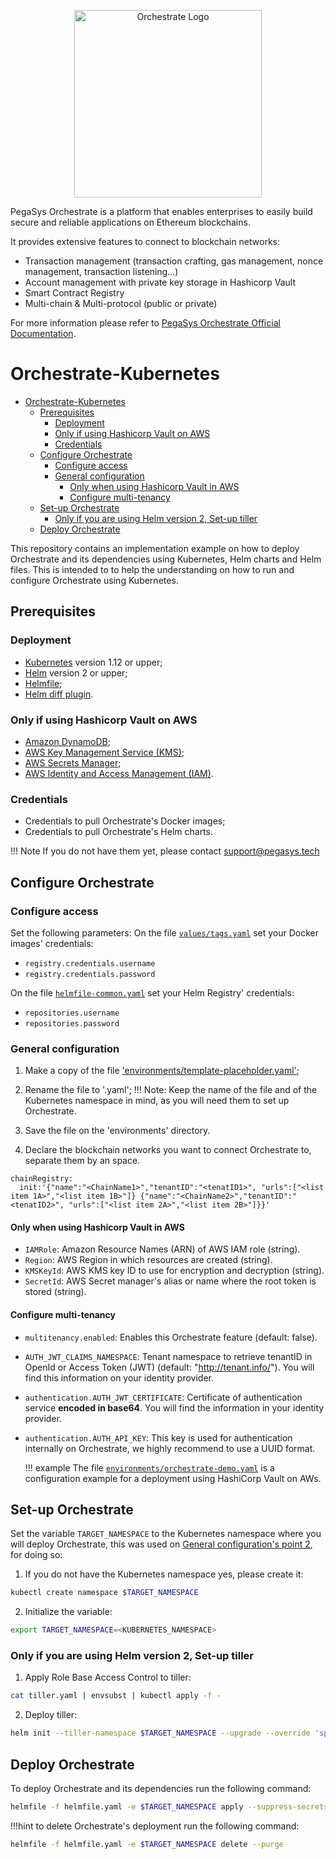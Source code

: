 <p align="center">
  <img src="static/orchestrate-logo.png" width="300px" alt="Orchestrate Logo"/>
</p>

PegaSys Orchestrate is a platform that enables enterprises to easily build secure and reliable applications on Ethereum blockchains.

It provides extensive features to connect to blockchain networks:

- Transaction management (transaction crafting, gas management, nonce management, transaction listening...)
- Account management with private key storage in Hashicorp Vault
- Smart Contract Registry
- Multi-chain & Multi-protocol (public or private)

For more information please refer to [PegaSys Orchestrate Official Documentation](https://docs.orchestrate.pegasys.tech/).

# Orchestrate-Kubernetes

- [Orchestrate-Kubernetes](#Orchestrate-Kubernetes)
  - [Prerequisites](#Prerequisites)
    - [Deployment](#Deployment)
    - [Only if using Hashicorp Vault on AWS](#Only-if-using-Hashicorp-Vault-on-AWS)
    - [Credentials](#Credentials)
  - [Configure Orchestrate](#Configure-Orchestrate)
    - [Configure access](#Configure-access)
    - [General configuration](#General-configuration)
      - [Only when using Hashicorp Vault in AWS](#Only-when-using-Hashicorp-Vault-in-AWS)
      - [Configure multi-tenancy](#Configure-multi-tenancy)
  - [Set-up Orchestrate](#Set-up-Orchestrate)
    - [Only if you are using Helm version 2, Set-up tiller](#Only-if-you-are-using-Helm-version-2-Set-up-tiller)
  - [Deploy Orchestrate](#Deploy-Orchestrate)

This repository contains an implementation example on how to deploy Orchestrate and its dependencies using Kubernetes, Helm charts and Helm files.
This is intended to to help the understanding on how to run and configure Orchestrate using Kubernetes.

## Prerequisites

### Deployment

- [Kubernetes](https://kubernetes.io/) version 1.12 or upper;
- [Helm](https://helm.sh/) version 2 or upper;
- [Helmfile](https://github.com/roboll/helmfile);
- [Helm diff plugin](https://github.com/databus23/helm-diff).

### Only if using Hashicorp Vault on AWS

- [Amazon DynamoDB](https://aws.amazon.com/dynamodb/);
- [AWS Key Management Service (KMS)](https://aws.amazon.com/kms/);
- [AWS Secrets Manager](aws.amazon.com/secrets-manager);
- [AWS Identity and Access Management (IAM)](https://aws.amazon.com/iam/).

### Credentials

- Credentials to pull Orchestrate's Docker images;
- Credentials to pull Orchestrate's Helm charts.

!!! Note
  If you do not have them yet, please contact [support@pegasys.tech](support@pegasys.tech)

## Configure Orchestrate

### Configure access

Set the following parameters:
On the file [`values/tags.yaml`](./values/tags.yaml) set your Docker images' credentials:

- `registry.credentials.username`
- `registry.credentials.password`

On the file [`helmfile-common.yaml`](./helmfile-common.yaml) set your Helm Registry' credentials:

- `repositories.username`
- `repositories.password`

### General configuration

1. Make a copy of the file ['environments/template-placeholder.yaml'](./environments/template-placeholder.yaml);

2. Rename the file to '<KubernetesNameSpace>.yaml';
   !!! Note:
    Keep the name of the file and of the Kubernetes namespace in mind, as you will need them to set up Orchestrate.

3. Save the file on the 'environments' directory.

4. Declare the blockchain networks you want to connect Orchestrate to, separate them by an space.

```
chainRegistry:
  init:'{"name":"<ChainName1>","tenantID":"<tenatID1>", "urls":["<list item 1A>","<list item 1B>"]} {"name":"<ChainName2>","tenantID":"<tenatID2>", "urls":["<list item 2A>","<list item 2B>"]}}'
```

#### Only when using Hashicorp Vault in AWS

- `IAMRole`: Amazon Resource Names (ARN) of AWS IAM role (string).
- `Region`: AWS Region in which resources are created (string).
- `KMSKeyId`: AWS KMS key ID to use for encryption and decryption (string).
- `SecretId`: AWS Secret manager's alias or name where the root token is stored (string).

#### Configure multi-tenancy

- `multitenancy.enabled`: Enables this Orchestrate feature (default: false).
- `AUTH_JWT_CLAIMS_NAMESPACE`: Tenant namespace to retrieve tenantID in OpenId or Access Token (JWT) (default: "http://tenant.info/"). You will find this information on your identity provider.
- `authentication.AUTH_JWT_CERTIFICATE`: Certificate of authentication service **encoded in base64**. You will find the information in your identity provider.
- `authentication.AUTH_API_KEY`: This key is used for authentication internally on Orchestrate, we highly recommend to use a UUID format.

  !!! example
    The  file [`environments/orchestrate-demo.yaml`](./environments/orchestrate-demo.yaml) is a configuration example for a deployment using HashiCorp Vault on AWs.

## Set-up Orchestrate

Set the variable  `TARGET_NAMESPACE` to the Kubernetes namespace where you will deploy Orchestrate, this was used on [General configuration's point 2](#general-configuration), for doing so:

1. If you do not have the Kubernetes namespace yes, please create it:

```bash
kubectl create namespace $TARGET_NAMESPACE
```

2. Initialize the variable:

```bash
export TARGET_NAMESPACE=<KUBERNETES_NAMESPACE>
```

### Only if you are using Helm version 2, Set-up tiller

1. Apply Role Base Access Control to tiller:

```bash
cat tiller.yaml | envsubst | kubectl apply -f -
```

2. Deploy tiller:

```bash
helm init --tiller-namespace $TARGET_NAMESPACE --upgrade --override 'spec.template.spec.containers[0].command'='{/tiller,--storage=secret}' --service-account tiller --wait
```

## Deploy Orchestrate

To deploy Orchestrate and its dependencies run the following command:

```bash
helmfile -f helmfile.yaml -e $TARGET_NAMESPACE apply --suppress-secrets
```

!!!hint
  to delete Orchestrate's deployment run the following command:

  ```bash
  helmfile -f helmfile.yaml -e $TARGET_NAMESPACE delete --purge
  ```
